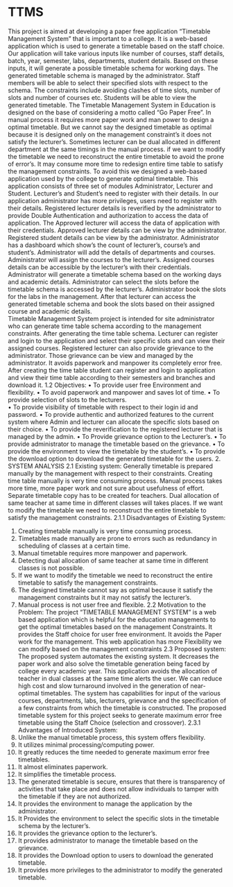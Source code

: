 # TTMS
This project is aimed at developing a paper free application “Timetable Management System” that is important to a college. It is a web-based application which is used to generate a timetable based on the staff choice. Our application will take various inputs like number of courses, staff details, batch, year, semester, labs, departments, student details. Based on these inputs, it will generate a possible timetable schema for working days. The generated timetable schema is managed by the administrator. Staff members will be able to select their specified slots with respect to the schema. The constraints include avoiding clashes of time slots, number of slots and number of   courses etc. Students will be able to view the generated timetable.
The Timetable Management System in Education is designed on the base of considering a motto called “Go Paper Free”. In manual process it requires more paper work and man power to design a optimal timetable. But we cannot say the designed timetable as optimal because it is designed only on the management constraint’s it does not satisfy the lecturer’s. Sometimes lecturer can be dual allocated in different department at the same timings in the manual process. if we want to modify the timetable we need to reconstruct the entire timetable to avoid the prone of error’s. It may consume more time to redesign entire time table to satisfy the management constraints. To avoid this we designed a web-based application used by the college to generate optimal timetable. This application consists of three set of modules   Administrator, Lecturer and   Student. Lecturer’s and Student’s need to register with their details. 
In our application administrator has more privileges, users need to register with their details. Registered lecturer details is reverified by the administrator to provide Double Authentication and authorization to access the data of application. The Approved lecturer will access the data of  application with their credentials. Approved lecturer details can be view by the administrator. Registered student details can be view by the administrator. Administrator has a dashboard which show’s the count of lecturer’s, course’s and student’s. Administrator will add the details of departments and courses. Administrator will assign the courses to the lecturer’s. Assigned courses details can be accessible by the lecturer’s with their credentials. Administrator will generate a timetable schema based on the working days and academic details. Administrator can select the slots before the timetable schema is accessed by the lecturer’s. Administrator book the slots for the labs in the management. After that lecturer can access the generated timetable schema and book the slots based on their assigned course and academic details.            
          Timetable Management System project is intended for site administrator who can generate time table schema according to the management constraints. After generating the time table schema. Lecturer can register and login to the application and select their specific slots and can view their assigned courses. Registered lecturer can also provide grievance to the administrator. Those grievance can be view and managed by the administrator. It avoids paperwork and manpower its completely error free. After creating the time table student can register and login to application and view their time table according to their semesters and branches and download it. 
1.2   Objectives: 
•	To provide user free Environment and flexibility.
•	To avoid paperwork and manpower and saves lot of time. 
•	To provide selection of slots to the lecturers.  
•	To provide visibility of timetable with respect to their login id and password.
•	To provide authentic and authorized features to the current system where Admin and lecturer can allocate the specific slots based on their choice.
•	To provide the reverification to the registered lecturer that is managed by the admin.
•	To Provide grievance option to the Lecturer’s.
•	To provide administrator to manage the timetable based on the grievance.
•	To provide the environment to view the timetable by the student’s.
•	To provide the download option to download the generated timetable for the users.
2.	SYSTEM ANALYSIS 
2.1   Existing system: 
Generally timetable is prepared manually by the management with respect to their constraints. Creating time table manually is very time consuming process.  Manual process takes more time, more paper work and not sure about usefulness of effort.  Separate timetable copy has to be created for teachers. Dual allocation of same teacher at same time in different classes will takes places. If we want to modify the timetable we need to reconstruct the entire timetable to satisfy the management constraints. 
2.1.1   Disadvantages of Existing System: 
1.	Creating timetable manually is very time consuming process. 
2.	Timetables made manually are prone to errors such as redundancy in scheduling of classes at a certain time.
3.	  Manual timetable requires more manpower and paperwork. 
4.	 Detecting dual allocation of same teacher at same time in different classes is not possible.
5.	If we want to modify the timetable we need to reconstruct the entire timetable to satisfy the management constraints.
6.	The designed timetable cannot say as optimal because it satisfy the management constraints but it may not satisfy the lecturer’s.
7.	 Manual process is not user free and flexible.
2.2   Motivation to the Problem:
The project “TIMETABLE MANAGEMENT SYSTEM” is a web based application which is helpful for the education managements to get the optimal timetables based on the management Constraints. It provides the Staff choice for user free environment. It avoids the Paper work for the management. This web application has more Flexibility we can modify based on the management constraints
2.3   Proposed system: 
       The proposed system automates the existing system. It decreases the paper work and also solve the timetable generation being faced by college every academic year. This application avoids the allocation of teacher in dual classes at the same time alerts the user. We can reduce high cost and slow turnaround involved in the generation of near-optimal timetables. The system has capabilities for input of the various courses, departments, labs, lecturers, grievance and the specification of a few constraints from which the timetable is constructed. The proposed timetable system for this project seeks to generate maximum error free timetable using the Staff Choice (selection and crossover). 
2.3.1   Advantages of Introduced System: 
1.	Unlike the manual timetable process, this system offers flexibility.
2.	It utilizes minimal processing/computing power.
3.	It greatly reduces the time needed to generate maximum error free timetables.
4.	It almost eliminates paperwork.
5.	It simplifies the timetable process.
6.	The generated timetable is secure, ensures that there is transparency of activities that take place and does not allow individuals to tamper with the timetable if they are not authorized.
7.	It provides the environment to manage the application by the administrator.
8.	It Provides the environment to select the specific slots in the timetable schema by the  lecturer’s. 
9.	It provides the grievance option to the lecturer’s.
10.	It provides administrator to manage the timetable based on the grievance.
11.	It provides the Download option to users to download the generated timetable.
12.	It provides more privileges to the administrator to modify the generated timetable.


